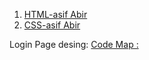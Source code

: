 1. [HTML-asif Abir](https://www.youtube.com/@abir.upwork/playlists)
2. [CSS-asif Abir](https://www.youtube.com/@abir.upwork/playlists)


Login Page desing:
[Code Map : ](https://www.youtube.com/shorts/lV7tBhBU2iw)
